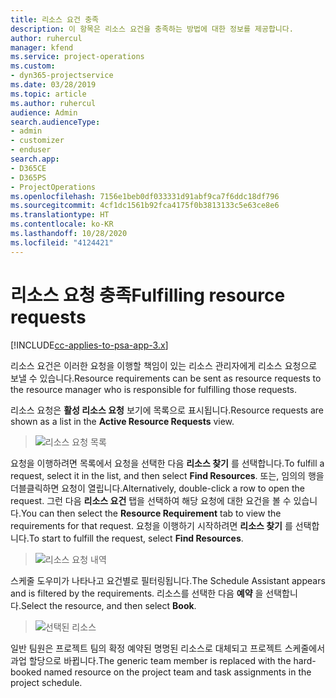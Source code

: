 ```yaml
---
title: 리소스 요건 충족
description: 이 항목은 리소스 요건을 충족하는 방법에 대한 정보를 제공합니다.
author: ruhercul
manager: kfend
ms.service: project-operations
ms.custom:
- dyn365-projectservice
ms.date: 03/28/2019
ms.topic: article
ms.author: ruhercul
audience: Admin
search.audienceType:
- admin
- customizer
- enduser
search.app:
- D365CE
- D365PS
- ProjectOperations
ms.openlocfilehash: 7156e1beb0df033331d91abf9ca7f6ddc18df796
ms.sourcegitcommit: 4cf1dc1561b92fca4175f0b3813133c5e63ce8e6
ms.translationtype: HT
ms.contentlocale: ko-KR
ms.lasthandoff: 10/28/2020
ms.locfileid: "4124421"
---
```

# <a name="fulfilling-resource-requests"></a><span data-ttu-id="1e4c6-103">리소스 요청 충족</span><span class="sxs-lookup"><span data-stu-id="1e4c6-103">Fulfilling resource requests</span></span>

[!INCLUDE[cc-applies-to-psa-app-3.x](../includes/cc-applies-to-psa-app-3x.md)]

<span data-ttu-id="1e4c6-104">리소스 요건은 이러한 요청을 이행할 책임이 있는 리소스 관리자에게 리소스 요청으로 보낼 수 있습니다.</span><span class="sxs-lookup"><span data-stu-id="1e4c6-104">Resource requirements can be sent as resource requests to the resource manager who is responsible for fulfilling those requests.</span></span>

<span data-ttu-id="1e4c6-105">리소스 요청은 **활성 리소스 요청** 보기에 목록으로 표시됩니다.</span><span class="sxs-lookup"><span data-stu-id="1e4c6-105">Resource requests are shown as a list in the **Active Resource Requests** view.</span></span>

> ![리소스 요청 목록](media/Resource-Management-image59.png)

<span data-ttu-id="1e4c6-107">요청을 이행하려면 목록에서 요청을 선택한 다음 **리소스 찾기** 를 선택합니다.</span><span class="sxs-lookup"><span data-stu-id="1e4c6-107">To fulfill a request, select it in the list, and then select **Find Resources**.</span></span> <span data-ttu-id="1e4c6-108">또는, 임의의 행을 더블클릭하면 요청이 열립니다.</span><span class="sxs-lookup"><span data-stu-id="1e4c6-108">Alternatively, double-click a row to open the request.</span></span> <span data-ttu-id="1e4c6-109">그런 다음 **리소스 요건** 탭을 선택하여 해당 요청에 대한 요건을 볼 수 있습니다.</span><span class="sxs-lookup"><span data-stu-id="1e4c6-109">You can then select the **Resource Requirement** tab to view the requirements for that request.</span></span> <span data-ttu-id="1e4c6-110">요청을 이행하기 시작하려면 **리소스 찾기** 를 선택합니다.</span><span class="sxs-lookup"><span data-stu-id="1e4c6-110">To start to fulfill the request, select **Find Resources**.</span></span>

> ![리소스 요청 내역](media/Resource-Management-image60.png)

<span data-ttu-id="1e4c6-112">스케줄 도우미가 나타나고 요건별로 필터링됩니다.</span><span class="sxs-lookup"><span data-stu-id="1e4c6-112">The Schedule Assistant appears and is filtered by the requirements.</span></span> <span data-ttu-id="1e4c6-113">리소스를 선택한 다음 **예약** 을 선택합니다.</span><span class="sxs-lookup"><span data-stu-id="1e4c6-113">Select the resource, and then select **Book**.</span></span>

> ![선택된 리소스](media/Resource-Management-image61.png)

<span data-ttu-id="1e4c6-115">일반 팀원은 프로젝트 팀의 확정 예약된 명명된 리소스로 대체되고 프로젝트 스케줄에서 과업 할당으로 바뀝니다.</span><span class="sxs-lookup"><span data-stu-id="1e4c6-115">The generic team member is replaced with the hard-booked named resource on the project team and task assignments in the project schedule.</span></span>

